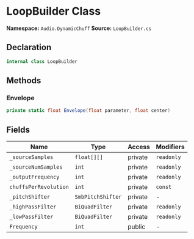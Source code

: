 # LoopBuilder Class

**Namespace:** `Audio.DynamicChuff`
**Source:** `LoopBuilder.cs`

## Declaration

```csharp
internal class LoopBuilder
```

## Methods

### Envelope

```csharp
private static float Envelope(float parameter, float center)
```

## Fields

| Name | Type | Access | Modifiers |
|------|------|--------|-----------|
| `_sourceSamples` | `float[][]` | private | `readonly` |
| `_sourceNumSamples` | `int` | private | `readonly` |
| `_outputFrequency` | `int` | private | `readonly` |
| `chuffsPerRevolution` | `int` | private | `const` |
| `_pitchShifter` | `SmbPitchShifter` | private | - |
| `_highPassFilter` | `BiQuadFilter` | private | `readonly` |
| `_lowPassFilter` | `BiQuadFilter` | private | `readonly` |
| `Frequency` | `int` | public | - |

